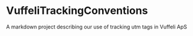 # VuffeliTrackingConventions
A markdown project describing our use of tracking utm tags in Vuffeli ApS
